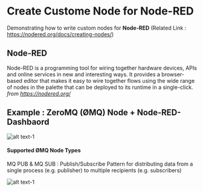 # Create Custome Node for Node-RED

Demonstrating how to write custom nodes for **Node-RED** (Related Link :  https://nodered.org/docs/creating-nodes/)

## Node-RED 

Node-RED is a programming tool for wiring together hardware devices, APIs and online services in new and interesting ways. It provides a browser-based editor that makes it easy to wire together flows using the wide range of nodes in the palette that can be deployed to its runtime in a single-click. _from https://nodered.org/_

## Example : ZeroMQ (ØMQ) Node + Node-RED-Dashbaord

![alt text-1](https://github.com/phyunsj/node-red-custom-node/blob/master/node-red-dashboard-weather.gif "Node-RED-Dashboard Weather")

#### Supported ØMQ Node Types

MQ PUB & MQ SUB : Publish/Subscribe Pattern for distributing data from a single process (e.g. publisher) to multiple recipients (e.g. subscribers) 

![alt text-1](https://github.com/phyunsj/node-red-custom-node/blob/master/node-red-zeromq.png "Node-RED ZeroMQ Node")

